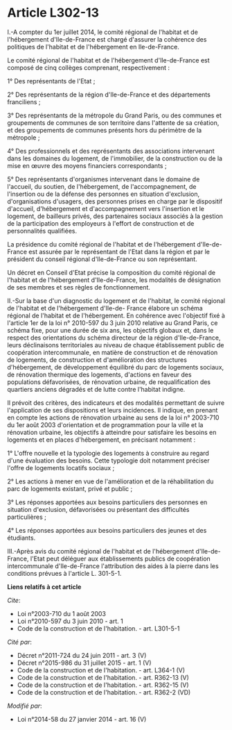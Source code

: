 # Article L302-13

I.-A compter du 1er juillet 2014, le comité régional de l'habitat et de l'hébergement d'Ile-de-France est chargé d'assurer la
cohérence des politiques de l'habitat et de l'hébergement en Ile-de-France. 

Le comité régional de l'habitat et de l'hébergement d'Ile-de-France est composé de cinq collèges comprenant,
respectivement : 

1° Des représentants de l'Etat ; 

2° Des représentants de la région d'Ile-de-France et des départements franciliens ; 

3° Des représentants de la métropole du Grand Paris, ou des communes et groupements de communes de son territoire dans
l'attente de sa création, et des groupements de communes présents hors du périmètre de la métropole ; 

4° Des professionnels et des représentants des associations intervenant dans les domaines du logement, de l'immobilier, de la
construction ou de la mise en œuvre des moyens financiers correspondants ; 

5° Des représentants d'organismes intervenant dans le domaine de l'accueil, du soutien, de l'hébergement, de
l'accompagnement, de l'insertion ou de la défense des personnes en situation d'exclusion, d'organisations d'usagers, des
personnes prises en charge par le dispositif d'accueil, d'hébergement et d'accompagnement vers l'insertion et le logement, de
bailleurs privés, des partenaires sociaux associés à la gestion de la participation des employeurs à l'effort de construction
et de personnalités qualifiées. 

La présidence du comité régional de l'habitat et de l'hébergement d'Ile-de-France est assurée par le représentant de l'Etat
dans la région et par le président du conseil régional d'Ile-de-France ou son représentant. 

Un décret en Conseil d'Etat précise la composition du comité régional de l'habitat et de l'hébergement d'Ile-de-France, les
modalités de désignation de ses membres et ses règles de fonctionnement. 

II.-Sur la base d'un diagnostic du logement et de l'habitat, le comité régional de l'habitat et de l'hébergement d'Ile-de-
France élabore un schéma régional de l'habitat et de l'hébergement. En cohérence avec l'objectif fixé à l'article 1er de la
loi n° 2010-597 du 3 juin 2010 relative au Grand Paris, ce schéma fixe, pour une durée de six ans, les objectifs globaux et,
dans le respect des orientations du schéma directeur de la région d'Ile-de-France, leurs déclinaisons territoriales au niveau
de chaque établissement public de coopération intercommunale, en matière de construction et de rénovation de logements, de
construction et d'amélioration des structures d'hébergement, de développement équilibré du parc de logements sociaux, de
rénovation thermique des logements, d'actions en faveur des populations défavorisées, de rénovation urbaine, de
requalification des quartiers anciens dégradés et de lutte contre l'habitat indigne. 

Il prévoit des critères, des indicateurs et des modalités permettant de suivre l'application de ses dispositions et leurs
incidences. Il indique, en prenant en compte les actions de rénovation urbaine au sens de la loi n° 2003-710 du 1er août 2003
d'orientation et de programmation pour la ville et la rénovation urbaine, les objectifs à atteindre pour satisfaire les
besoins en logements et en places d'hébergement, en précisant notamment : 

1° L'offre nouvelle et la typologie des logements à construire au regard d'une évaluation des besoins. Cette typologie doit
notamment préciser l'offre de logements locatifs sociaux ; 

2° Les actions à mener en vue de l'amélioration et de la réhabilitation du parc de logements existant, privé et public ; 

3° Les réponses apportées aux besoins particuliers des personnes en situation d'exclusion, défavorisées ou présentant des
difficultés particulières ; 

4° Les réponses apportées aux besoins particuliers des jeunes et des étudiants. 

III.-Après avis du comité régional de l'habitat et de l'hébergement d'Ile-de-France, l'Etat peut déléguer aux établissements
publics de coopération intercommunale d'Ile-de-France l'attribution des aides à la pierre dans les conditions prévues à
l'article L. 301-5-1.

**Liens relatifs à cet article**

_Cite_:

  - Loi n°2003-710 du 1 août 2003
  - Loi n°2010-597 du 3 juin 2010 - art. 1
  - Code de la construction et de l'habitation. - art. L301-5-1

_Cité par_:

  - Décret n°2011-724 du 24 juin 2011 - art. 3 (V)
  - Décret n°2015-986 du 31 juillet 2015 - art. 1 (V)
  - Code de la construction et de l'habitation. - art. L364-1 (V)
  - Code de la construction et de l'habitation. - art. R362-13 (V)
  - Code de la construction et de l'habitation. - art. R362-15 (V)
  - Code de la construction et de l'habitation. - art. R362-2 (VD)

_Modifié par_:

  - Loi n°2014-58 du 27 janvier 2014 - art. 16 (V)
